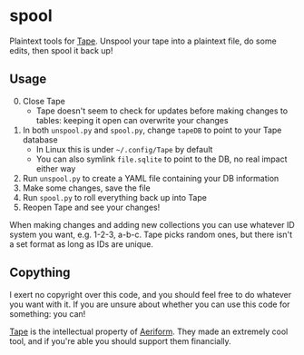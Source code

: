 # spool

Plaintext tools for [Tape](https://aeriform.itch.io/tape). Unspool your tape into a plaintext file, do some edits, then spool it back up!

## Usage

0. Close Tape
   - Tape doesn't seem to check for updates before making changes to tables: keeping it open can overwrite your changes
1. In both `unspool.py` and `spool.py`, change `tapeDB` to point to your Tape database
   - In Linux this is under `~/.config/Tape` by default
   - You can also symlink `file.sqlite` to point to the DB, no real impact either way
2. Run `unspool.py` to create a YAML file containing your DB information
3. Make some changes, save the file
4. Run `spool.py` to roll everything back up into Tape
5. Reopen Tape and see your changes!

When making changes and adding new collections you can use whatever ID system you want, e.g. 1-2-3, a-b-c. Tape picks random ones, but there isn't a set format as long as IDs are unique.

## Copything

I exert no copyright over this code, and you should feel free to do whatever you want with it. If you are unsure about whether you can use this code for something: you can!

[Tape](https://aeriform.itch.io/tape) is the intellectual property of [Aeriform](https://www.aeriform.io/). They made an extremely cool tool, and if you're able you should support them financially.
